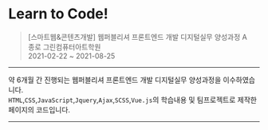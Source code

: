 # Learn to Code!

> [스마트웹&콘텐츠개발] 웹퍼블리셔 프론트엔드 개발 디지털실무 양성과정 A <br>
> 종로 그린컴퓨터아트학원 <br>
> 2021-02-22 ~ 2021-08-25 <br>

---

약 6개월 간 진행되는 웹퍼블리셔 프론트엔드 개발 디지털실무 양성과정을 이수하였습니다.<br>
`HTML`,`CSS`,`JavaScript`,`Jquery`,`Ajax`,`SCSS`,`Vue.js`의 학습내용 및 팀프로젝트로 제작한 페이지의 코드입니다.

---
